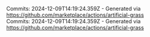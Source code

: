 Commits: 2024-12-09T14:19:24.359Z - Generated via https://github.com/marketplace/actions/artificial-grass
<br>
Commits: 2024-12-09T14:19:24.359Z - Generated via https://github.com/marketplace/actions/artificial-grass
<br>

